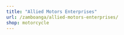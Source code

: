 ```yaml
---
title: "Allied Motors Enterprises"
url: /zamboanga/allied-motors-enterprises/
shop: motorcycle
---
```

